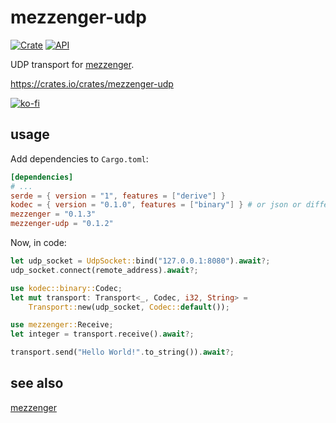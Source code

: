 # mezzenger-udp

[![Crate](https://img.shields.io/crates/v/mezzenger-udp.svg)](https://crates.io/crates/mezzenger-udp)
[![API](https://docs.rs/mezzenger-udp/badge.svg)](https://docs.rs/mezzenger-udp)

UDP transport for [mezzenger](https://github.com/zduny/mezzenger).

https://crates.io/crates/mezzenger-udp

[![ko-fi](https://ko-fi.com/img/githubbutton_sm.svg)](https://ko-fi.com/O5O31JYZ4)

## usage

Add dependencies to `Cargo.toml`:

```toml
[dependencies]
# ...
serde = { version = "1", features = ["derive"] }
kodec = { version = "0.1.0", features = ["binary"] } # or json or different one from another crate...
mezzenger = "0.1.3"
mezzenger-udp = "0.1.2"
```

Now, in code:

```rust
let udp_socket = UdpSocket::bind("127.0.0.1:8080").await?;
udp_socket.connect(remote_address).await?;

use kodec::binary::Codec;
let mut transport: Transport<_, Codec, i32, String> =
    Transport::new(udp_socket, Codec::default());

use mezzenger::Receive;
let integer = transport.receive().await?;

transport.send("Hello World!".to_string()).await?;
```

## see also

[mezzenger](https://github.com/zduny/mezzenger)
